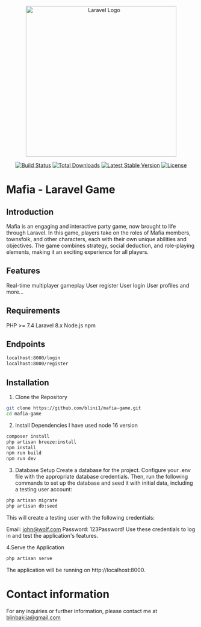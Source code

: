 <p align="center"><a href="https://laravel.com" target="_blank"><img src="https://raw.githubusercontent.com/laravel/art/master/logo-lockup/5%20SVG/2%20CMYK/1%20Full%20Color/laravel-logolockup-cmyk-red.svg" width="400" alt="Laravel Logo"></a></p>

<p align="center">
<a href="https://github.com/laravel/framework/actions"><img src="https://github.com/laravel/framework/workflows/tests/badge.svg" alt="Build Status"></a>
<a href="https://packagist.org/packages/laravel/framework"><img src="https://img.shields.io/packagist/dt/laravel/framework" alt="Total Downloads"></a>
<a href="https://packagist.org/packages/laravel/framework"><img src="https://img.shields.io/packagist/v/laravel/framework" alt="Latest Stable Version"></a>
<a href="https://packagist.org/packages/laravel/framework"><img src="https://img.shields.io/packagist/l/laravel/framework" alt="License"></a>
</p>

# Mafia - Laravel Game
## Introduction
Mafia is an engaging and interactive party game, now brought to life through Laravel. In this game, players take on the roles of Mafia members, townsfolk, and other characters, each with their own unique abilities and objectives. The game combines strategy, social deduction, and role-playing elements, making it an exciting experience for all players.

## Features
Real-time multiplayer gameplay
User register
User login
User profiles
and more...
## Requirements
PHP >= 7.4
Laravel 8.x
Node.js
npm

## Endpoints

```bash
localhost:8000/login
localhost:8000/register
```
## Installation
1. Clone the Repository

```bash
git clone https://github.com/blini1/mafia-game.git
cd mafia-game
```

2. Install Dependencies
I have used node 16 version
```bash
composer install
php artisan breeze:install
npm install
npm run build
npm run dev
```
3. Database Setup
   Create a database for the project.
   Configure your .env file with the appropriate database credentials.
   Then, run the following commands to set up the database and seed it with initial data, including a testing user account:

```bash
php artisan migrate
php artisan db:seed
```

This will create a testing user with the following credentials:

Email: john@wolf.com
Password: 123Password!
Use these credentials to log in and test the application's features.

4.Serve the Application

```bash
php artisan serve
```

The application will be running on http://localhost:8000.

# Contact information

For any inquiries or further information, please contact me at blinbakija@gmail.com
